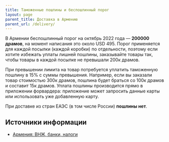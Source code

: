```yaml
---
title: Таможенные пошлины и беспошлинный порог
layout: page
parent_title: Доставка в Армению
parent_url: /delivery/
---
```


В Армении беспошлинный порог на октябрь 2022 года — **200000 драмов**, на момент написания это около USD 495.
Порог применяется для каждой посылки (каждой коробки) по отдельности, поэтому если хотите избежать уплаты лишней пошлины,
заказывайте товары так, чтобы товары в каждой посылке не превышали 200к драмов.

При превышении лимита на товар потребуется уплатить таможенную пошлину в 15% с суммы превышения.
Например, если вы заказали товар стоимостью 300к драмов, пошлина будет браться со 100к драмов и составит 15к драмов.
Уплата пошлины производится прямо в приложении форвардера: приложение может запросить данные карты или
использовать уже добавленную карту.

При доставке из стран ЕАЭС (в том числе России) **пошлины нет**.

## Источники информации

- [Армения: ВНЖ, банки, налоги](https://t.me/am_banking_and_residency)
